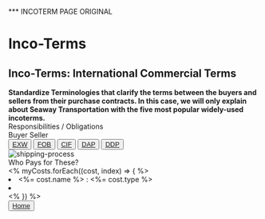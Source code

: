 *** INCOTERM PAGE ORIGINAL 
<h1>Inco-Terms</h1>

<h2>Inco-Terms: International Commercial Terms</h2>

<b>
  Standardize Terminologies that clarify the terms between the buyers and sellers
  from their purchase contracts. In this case, we will only explain about Seaway Transportation
  with the five most popular widely-used incoterms.
</b>
<div>
  <span>Responsibilities / Obligations</span>
  <br>
  <span>Buyer</span>
  <span>Seller</span>
</div>

<div>
  <button>
    <a href="/exw">EXW</a>
  </button>
  <button>
    <a href="/fob">FOB</a>
  </button>
  <button>
    <a href="/cif">CIF</a>
  </button>
  <button>
    <a href="/dap">DAP</a>
  </button>
  <button>
    <a href="/ddp">DDP</a>
  </button>
</div>

<img src="/SHIPPING-PROCESS.png" alt="shipping-process">

<section>  Who Pays for These? </section>
<% myCosts.forEach((cost, index) => { %>
  <li><%= cost.name %> : <%= cost.type %></li>
  <li><img src="" alt=""></li>
<% })  %> 

<div>
  <button><a href="/">Home</a></button>
</div>

